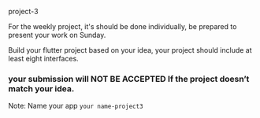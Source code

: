  project-3

For the weekly project, it's should be done individually, be prepared to present your work on Sunday.

Build your flutter project based on your idea, your project should include at least eight interfaces.

### your submission will NOT BE ACCEPTED If the project doesn’t match your idea.

Note: Name your app `your name-project3`
